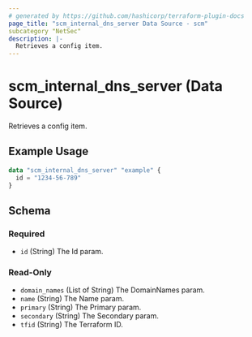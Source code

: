 ```yaml
---
# generated by https://github.com/hashicorp/terraform-plugin-docs
page_title: "scm_internal_dns_server Data Source - scm"
subcategory "NetSec"
description: |-
  Retrieves a config item.
---
```


# scm_internal_dns_server (Data Source)

Retrieves a config item.

## Example Usage

```terraform
data "scm_internal_dns_server" "example" {
  id = "1234-56-789"
}
```

<!-- schema generated by tfplugindocs -->
## Schema

### Required

- `id` (String) The Id param.

### Read-Only

- `domain_names` (List of String) The DomainNames param.
- `name` (String) The Name param.
- `primary` (String) The Primary param.
- `secondary` (String) The Secondary param.
- `tfid` (String) The Terraform ID.
